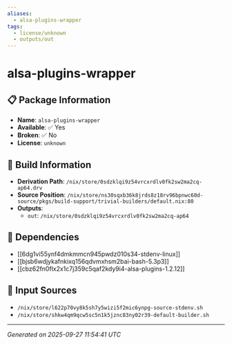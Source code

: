 ```yaml
---
aliases:
  - alsa-plugins-wrapper
tags:
  - license/unknown
  - outputs/out
---
```


# alsa-plugins-wrapper

## 📋 Package Information

- **Name**: `alsa-plugins-wrapper`
- **Available**: ✅ Yes
- **Broken**: ✅ No
- **License**: `unknown`

## 🔧 Build Information

- **Derivation Path**: `/nix/store/0sdzklqi9z54vrcxrdlv0fk2sw2ma2cq-ap64.drv`
- **Source Position**: `/nix/store/ns30sqxb36k8jrds8z18rv96bpnwc60d-source/pkgs/build-support/trivial-builders/default.nix:80`
- **Outputs**:
  - `out`:  `/nix/store/0sdzklqi9z54vrcxrdlv0fk2sw2ma2cq-ap64`

## 🔗 Dependencies

- [[6dg1vi55ynf4dmkmmcn945pwdz010s34-stdenv-linux]]
- [[bjsb6wdjykafnkixq156qdvmxhsm2bai-bash-5.3p3]]
- [[cbz62fn0flx2x1c7j359c5qaf2kdy9i4-alsa-plugins-1.2.12]]

## 📁 Input Sources

- `/nix/store/l622p70vy8k5sh7y5wizi5f2mic6ynpg-source-stdenv.sh`
- `/nix/store/shkw4qm9qcw5sc5n1k5jznc83ny02r39-default-builder.sh`

---
*Generated on 2025-09-27 11:54:41 UTC*
